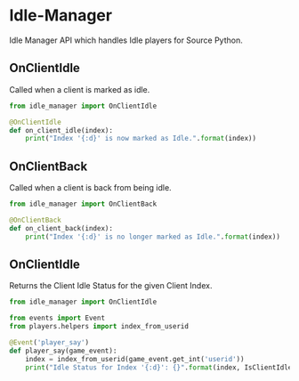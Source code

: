 Idle-Manager
=========

Idle Manager API which handles Idle players for Source Python.


OnClientIdle
--------------

Called when a client is marked as idle.

```python
from idle_manager import OnClientIdle

@OnClientIdle
def on_client_idle(index):
    print("Index '{:d}' is now marked as Idle.".format(index))
```


OnClientBack
--------------

Called when a client is back from being idle.

```python
from idle_manager import OnClientBack

@OnClientBack
def on_client_back(index):
    print("Index '{:d}' is no longer marked as Idle.".format(index))
```


OnClientIdle
--------------

Returns the Client Idle Status for the given Client Index.

```python
from idle_manager import OnClientIdle

from events import Event
from players.helpers import index_from_userid

@Event('player_say')
def player_say(game_event):
    index = index_from_userid(game_event.get_int('userid'))
    print("Idle Status for Index '{:d}': {}".format(index, IsClientIdle(index)))
```
